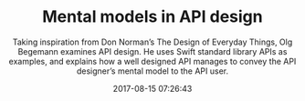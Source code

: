 ---
title: "Mental models in API design"
subtitle: "Taking inspiration from Don Norman’s The Design of Everyday Things, Olg Begemann examines API design. He uses Swift standard library APIs as examples, and explains how a well designed API manages to convey the API designer’s mental model to the API user."
tags: ["api","design"]
link: "https://oleb.net/blog/2017/07/mental-models-in-api-design/"
date: "2017-08-15 07:26:43"
---
